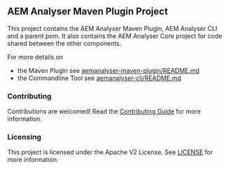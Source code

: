 ## AEM Analyser Maven Plugin Project

This project contains the AEM Analyser Maven Plugin, AEM Analyser CLI and a parent pom. It also contains the AEM Analyser Core project for code shared between the other components.

For more details on 

* the Maven Plugin see [aemanalyser-maven-plugin/README.md](aemanalyser-maven-plugin/README.md)
* the Commandline Tool see [aemanalyser-cli/README.md](aemanalyser-cli/README.md)


### Contributing

Contributions are welcomed! Read the [Contributing Guide](./.github/CONTRIBUTING.md) for more information.

### Licensing

This project is licensed under the Apache V2 License. See [LICENSE](LICENSE) for more information.
